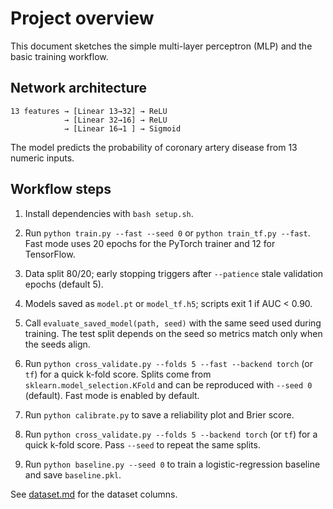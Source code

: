 # Project overview

This document sketches the simple multi-layer perceptron (MLP) and the basic
training workflow.

## Network architecture

```text
13 features → [Linear 13→32] → ReLU
            → [Linear 32→16] → ReLU
            → [Linear 16→1 ] → Sigmoid
```

The model predicts the probability of coronary artery disease from 13 numeric
inputs.

## Workflow steps

1. Install dependencies with `bash setup.sh`.

2. Run `python train.py --fast --seed 0` or `python train_tf.py --fast`.
   Fast mode uses 20 epochs for the PyTorch trainer and 12 for TensorFlow.

3. Data split 80/20; early stopping triggers after `--patience` stale
   validation epochs (default 5).

4. Models saved as `model.pt` or `model_tf.h5`; scripts exit 1 if AUC < 0.90.

5. Call `evaluate_saved_model(path, seed)` with the same seed used during
   training. The test split depends on the seed so metrics match only when the
   seeds align.

6. Run `python cross_validate.py --folds 5 --fast --backend torch` (or `tf`)
   for a quick k-fold score. Splits come from `sklearn.model_selection.KFold`
   and can be reproduced with `--seed 0` (default). Fast mode is enabled by
   default.

7. Run `python calibrate.py` to save a reliability plot and Brier score.

8. Run `python cross_validate.py --folds 5 --backend torch` (or `tf`) for a
   quick k-fold score. Pass `--seed` to repeat the same splits.

9. Run `python baseline.py --seed 0` to train a logistic-regression
   baseline and save `baseline.pkl`.

See [dataset.md](dataset.md) for the dataset columns.
